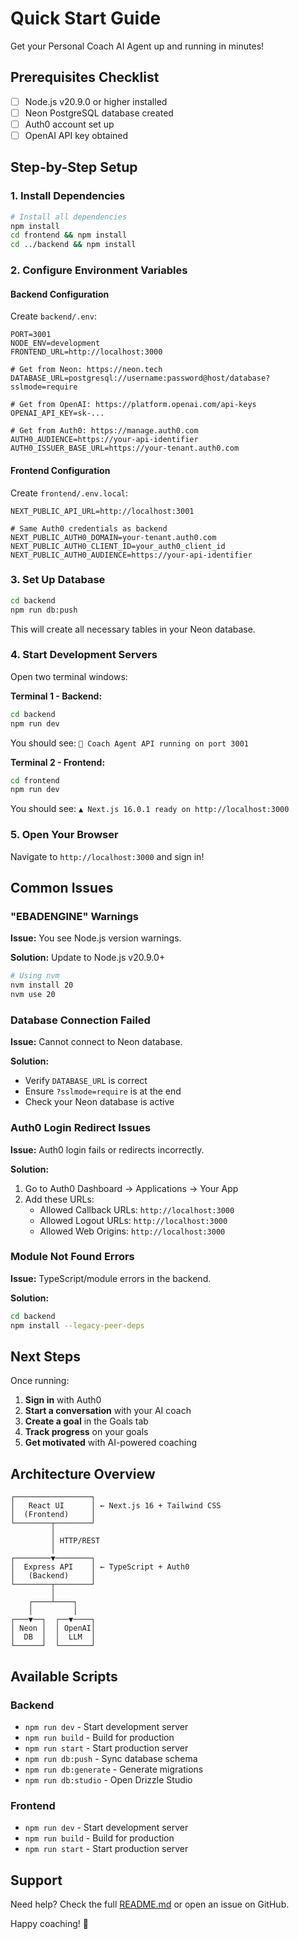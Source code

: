 # Quick Start Guide

Get your Personal Coach AI Agent up and running in minutes!

## Prerequisites Checklist

- [ ] Node.js v20.9.0 or higher installed
- [ ] Neon PostgreSQL database created
- [ ] Auth0 account set up
- [ ] OpenAI API key obtained

## Step-by-Step Setup

### 1. Install Dependencies

```bash
# Install all dependencies
npm install
cd frontend && npm install
cd ../backend && npm install
```

### 2. Configure Environment Variables

#### Backend Configuration

Create `backend/.env`:

```env
PORT=3001
NODE_ENV=development
FRONTEND_URL=http://localhost:3000

# Get from Neon: https://neon.tech
DATABASE_URL=postgresql://username:password@host/database?sslmode=require

# Get from OpenAI: https://platform.openai.com/api-keys
OPENAI_API_KEY=sk-...

# Get from Auth0: https://manage.auth0.com
AUTH0_AUDIENCE=https://your-api-identifier
AUTH0_ISSUER_BASE_URL=https://your-tenant.auth0.com
```

#### Frontend Configuration

Create `frontend/.env.local`:

```env
NEXT_PUBLIC_API_URL=http://localhost:3001

# Same Auth0 credentials as backend
NEXT_PUBLIC_AUTH0_DOMAIN=your-tenant.auth0.com
NEXT_PUBLIC_AUTH0_CLIENT_ID=your_auth0_client_id
NEXT_PUBLIC_AUTH0_AUDIENCE=https://your-api-identifier
```

### 3. Set Up Database

```bash
cd backend
npm run db:push
```

This will create all necessary tables in your Neon database.

### 4. Start Development Servers

Open two terminal windows:

**Terminal 1 - Backend:**
```bash
cd backend
npm run dev
```

You should see: `🚀 Coach Agent API running on port 3001`

**Terminal 2 - Frontend:**
```bash
cd frontend
npm run dev
```

You should see: `▲ Next.js 16.0.1 ready on http://localhost:3000`

### 5. Open Your Browser

Navigate to `http://localhost:3000` and sign in!

## Common Issues

### "EBADENGINE" Warnings

**Issue:** You see Node.js version warnings.

**Solution:** Update to Node.js v20.9.0+
```bash
# Using nvm
nvm install 20
nvm use 20
```

### Database Connection Failed

**Issue:** Cannot connect to Neon database.

**Solution:**
- Verify `DATABASE_URL` is correct
- Ensure `?sslmode=require` is at the end
- Check your Neon database is active

### Auth0 Login Redirect Issues

**Issue:** Auth0 login fails or redirects incorrectly.

**Solution:**
1. Go to Auth0 Dashboard → Applications → Your App
2. Add these URLs:
   - Allowed Callback URLs: `http://localhost:3000`
   - Allowed Logout URLs: `http://localhost:3000`
   - Allowed Web Origins: `http://localhost:3000`

### Module Not Found Errors

**Issue:** TypeScript/module errors in the backend.

**Solution:**
```bash
cd backend
npm install --legacy-peer-deps
```

## Next Steps

Once running:

1. **Sign in** with Auth0
2. **Start a conversation** with your AI coach
3. **Create a goal** in the Goals tab
4. **Track progress** on your goals
5. **Get motivated** with AI-powered coaching

## Architecture Overview

```
┌─────────────────┐
│   React UI      │ ← Next.js 16 + Tailwind CSS
│  (Frontend)     │
└────────┬────────┘
         │
         │ HTTP/REST
         │
┌────────▼────────┐
│  Express API    │ ← TypeScript + Auth0
│   (Backend)     │
└────────┬────────┘
         │
    ┌────┴────┐
    │         │
┌───▼──┐  ┌──▼────┐
│ Neon │  │ OpenAI│
│  DB  │  │  LLM  │
└──────┘  └───────┘
```

## Available Scripts

### Backend
- `npm run dev` - Start development server
- `npm run build` - Build for production
- `npm run start` - Start production server
- `npm run db:push` - Sync database schema
- `npm run db:generate` - Generate migrations
- `npm run db:studio` - Open Drizzle Studio

### Frontend
- `npm run dev` - Start development server
- `npm run build` - Build for production
- `npm run start` - Start production server

## Support

Need help? Check the full [README.md](README.md) or open an issue on GitHub.

Happy coaching! 🎯
